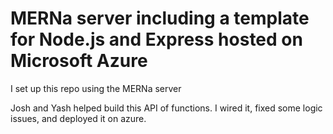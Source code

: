# MERNa server including a template for Node.js and Express hosted on Microsoft Azure
I set up this repo using the MERNa server

Josh and Yash helped build this API of functions. I wired it, fixed some logic issues, and deployed it on azure.
